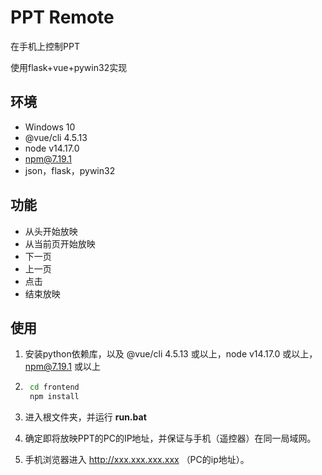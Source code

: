 # PPT Remote

在手机上控制PPT

使用flask+vue+pywin32实现

## 环境

- Windows 10
- @vue/cli 4.5.13
- node v14.17.0
- npm@7.19.1
- json，flask，pywin32

## 功能

- 从头开始放映
- 从当前页开始放映
- 下一页
- 上一页
- 点击
- 结束放映

## 使用

1. 安装python依赖库，以及 @vue/cli 4.5.13 或以上，node v14.17.0 或以上，npm@7.19.1 或以上

2. ```bash
    cd frontend
    npm install
    ```

3. 进入根文件夹，并运行 **run.bat**

4. 确定即将放映PPT的PC的IP地址，并保证与手机（遥控器）在同一局域网。

5. 手机浏览器进入 http://xxx.xxx.xxx.xxx （PC的ip地址）。

